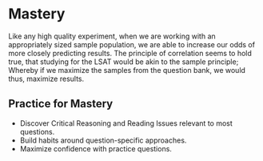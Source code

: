 # Mastery

Like any high quality experiment, when we are working with an appropriately sized sample population, we are able to increase our odds of more closely predicting results. The principle of correlation seems to hold true, that studying for the LSAT would be akin to the sample principle; Whereby if we maximize the samples from the question bank, we would thus, maximize results.

## **Practice for Mastery**

- Discover Critical Reasoning and Reading Issues relevant to most questions.
- Build habits around question-specific approaches.
- Maximize confidence with practice questions.